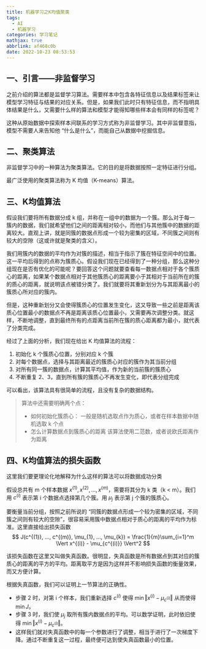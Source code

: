 ```yaml
---
title: 机器学习之K均值聚类
tags:
  - AI
  - 机器学习
categories: 学习笔记
mathjax: true
abbrlink: af468c0b
date: 2022-10-23 08:53:53
---
```

## 一、引言——非监督学习
之前介绍的算法都是监督学习算法。需要样本中包含各特征信息以及结果标签来让模型学习特征与结果的对应关系。但是，如果我们此时只有特征信息，而不指明具体结果是什么，又需要什么样的算法和模型才能得知哪些样本会有同样的标签呢？

这种从原始数据中探索样本间联系的学习方式称为非监督学习。其中非监督意指，模型不需要人来告知他 “什么是什么”，而能自己从数据中挖掘信息。

## 二、聚类算法
非监督学习中的一种算法为聚类算法。它的目的是将数据按照一定特征进行分组。

最广泛使用的聚类算法称为 K 均值（K-means）算法。

## 三、K均值算法
假设我们要将所有数据分成 k 组，并称在一组中的数据为一个簇。那么对于每一簇内的数据，我们就希望他们之间的距离相对较小，而他们与其他簇中的数据的距离较大。直观上讲，就是同簇的数据点形成一个较为密集的区域，不同簇之间则有较大的空隙（这或许就是聚类的含义）。

我们用簇内的数据的平均作为对簇的描述，相当于指示了簇在特征空间中的位置。这一平均后得到的点称为簇质心。假设我们现在已经得到了一种分组，那么这种分组现在是否有优化的可能呢？要回答这个问题就要查看每一数据点相对于各个簇质心的距离，如果某个数据点相对于其他簇质心的距离要小于其相对于当前所在的簇的质心的距离，就说明该点被错分类了。我们就要将其重新划分为与其距离最小的簇质心所对应的簇内。

但是，这种重新划分又会使得簇质心的位置发生变化，这又导致一些之前是距离该质心位置最小的数据点不再是距离该质心位置最小，又需要再次调整分类。就这样，不断地调整，直到最终所有的点距离当前所在簇的质心距离都为最小，就代表了分类完成。

经过了上面的分析，我们现在给出 K 均值算法的流程：
1. 初始化 k 个簇质心位置，分别对应 k 个簇
2. 对每个数据点，选择与其距离最近的簇质心对应的簇作为其当前分组
3. 对所有同一簇的数据点，计算其平均值，作为新的当前簇的簇质心
4. 不断重复 2、3，直到所有簇的簇质心不再发生变化，即代表分组完成

可以看出，该算法具有很简单的流程，且没有复杂的数据结构。

> 算法中还需要明确两个点：
> - 如何初始化簇质心：
>   一般是随机选取点作为质心，或者在样本数据中随机选取 k 个点
> - 怎么计算数据点到簇质心的距离
>   该算法使用二范数，或者说欧氏距离作为距离

## 四、K均值算法的损失函数
这里我们要更理论化地解释为什么这样的算法可以将数据成功分类

假设总共有 m 个样本数据 $x^{(1)}, x^{(2)}, ..., x^{(m)}$，需要将其分为 k 类（k < m）。我们用 $c^{(i)}$ 表示第 i 个数据点选择第几个簇。用 $\mu_{j}$ 表示第 j 个簇的簇质心。

要衡量当前分组，按照之前所说的 “同簇的数据点形成一个较为密集的区域，不同簇之间则有较大的空隙”，很容易采用簇中数据点相对于质心的距离的平均作为标准。这里直接给出损失函数
$$
    J(c^{(1)}, ..., c^{(m)}, \mu_{1}, ..., \mu_{k}) =
    \frac{1}{m}\sum_{i=1}^m \Vert x^{(i)} - \mu_{c^{(i)}} \Vert^2
$$

该损失函数在这里又叫做失真函数。很明显，失真函数是所有数据点到其对应的簇质心的距离的平方的平均。距离取平方是因为这样并不影响损失函数的衡量效果，而又方便计算。

根据失真函数，我们可以证明上一节算法的正确性。
- 步骤 2 时，对第 i 个样本，我们重新选择 $c^{(i)}$ 使得 $\min\Vert x^{(i)} - \mu_{c^{(i)}} \Vert$ 从而使得 $\min J$。
- 步骤 3 时，我们使 $\mu_j$ 取所有簇内数据点的平均。可以数学证明，此时依旧使得 $\min \Vert x^{(i)} - \mu_{c^{(i)}} \Vert$。
- 这样我们就对失真函数中的每一个参数进行了调整，相当于进行了一次梯度下降。通过不断重复这一过程，最终便可达到使失真函数最小的位置。